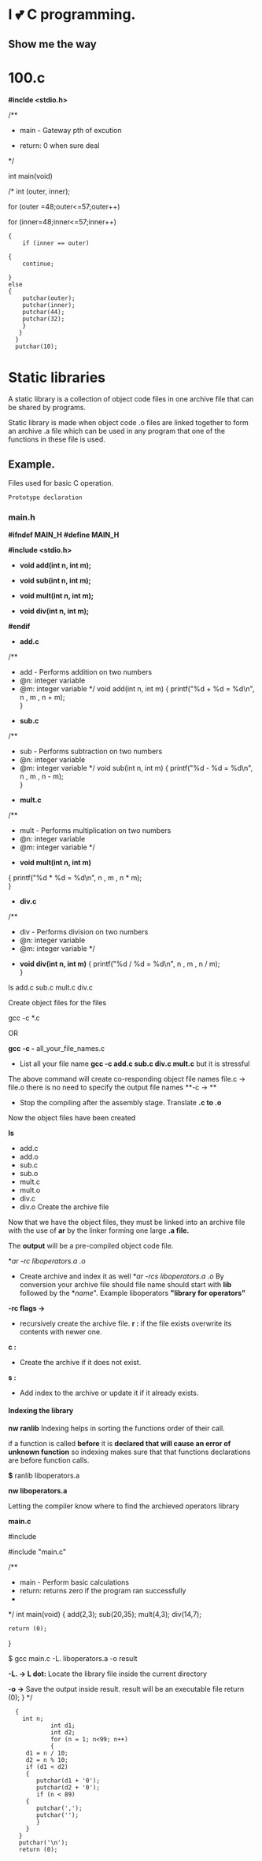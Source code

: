 # I 💕 C programming.
## Show me the way
# 100.c

**#inclde <stdio.h>**

/**

* main - Gateway pth of excution

* return: 0 when sure deal

*/

int main(void)

/*
    int (outer, inner);
    
for (outer =48;outer<=57;outer++)
   
 
for (inner=48;inner<=57;inner++)

    {
        if (inner == outer)

    {
        continue;

    }
    else
    {
        putchar(outer);
        putchar(inner);
        putchar(44);
        putchar(32);
        }
       }
      }
      putchar(10);

# Static libraries

A static library is a collection of object code files in one archive file that can be shared by programs.

Static library is made when object code .o files are linked together to form an archive .a file which can be used in any program that one of the functions in these file is used.

## Example.

Files used for basic C operation.

    Prototype declaration

### main.h

**#ifndef MAIN_H**
**#define MAIN_H**

**#include <stdio.h>**

- **void add(int n, int m);**

- **void sub(int n, int m);**

- **void mult(int n, int m);**

- **void div(int n, int m);**



**#endif**

- **add.c**

/**
 * add - Performs addition on two numbers
 * @n: integer variable
 * @m: integer variable
*/
void add(int n, int m)
{
	printf("%d + %d = %d\n", n , m , n + m);	
}

- **sub.c**

/**
 * sub - Performs subtraction on two numbers
 * @n: integer variable
 * @m: integer variable
*/
void sub(int n, int m)
{
	printf("%d - %d = %d\n", n , m , n - m);	
}

- **mult.c**

/**
 * mult - Performs multiplication on two numbers
 * @n: integer variable
 * @m: integer variable
*/

- **void mult(int n, int m)**

{
	printf("%d * %d = %d\n", n , m , n * m);	
}

- **div.c**

/**
 * div - Performs division on two numbers
 * @n: integer variable
 * @m: integer variable
*/
- **void div(int n, int m)**
{
	printf("%d / %d = %d\n", n , m , n / m);	
}

ls
add.c sub.c mult.c div.c

Create object files for the files

gcc -c *.c

OR

**gcc -c -** all_your_file_names.c

- List all your file name **gcc -c add.c sub.c div.c mult.c** but it is stressful

The above command will create co-responding object file names file.c -> file.o there is no need to specify the output file names
**-c -> ** 
- Stop the compiling after the assembly stage. Translate **.c to .o**

Now the object files have been created

**ls** 
- add.c 
- add.o 
- sub.c 
- sub.o 
- mult.c 
- mult.o 
- div.c 
- div.o Create the archive file

Now that we have the object files, they must be linked into an archive file with the use of **ar** by the linker forming one large **.a file.**

The **output** will be a pre-compiled object code file.

**ar -rc liboperators.a *.o** 
- Create archive and index it as well
**ar -rcs liboperators.a *.o**
 By conversion your archive file should file name should start with **lib** followed by the **name*". Example liboperators **"library for operators"**

**-rc flags ->** 
- recursively create the archive file.
**r :** if the file exists overwrite its contents with newer one.

**c :**  
- Create the archive if it does not exist.

**s :** 
- Add index to the archive or update it if it already exists.

#### Indexing the library

**nw ranlib**
Indexing helps in sorting the functions order of their call.

if a function is called **before** it is **declared that will cause an error of unknown function** so indexing makes sure that that functions declarations are before function calls.

**$** ranlib liboperators.a

**nw liboperators.a**

Letting the compiler know where to find the archieved operators library

**main.c**

#include <stdio>

#include "main.c"

/**
 * main - Perform basic calculations
 * return: returns zero if the program ran successfully
 *
*/
int main(void)
{
	add(2,3);
	sub(20,35);
	mult(4,3);
	div(14,7);

	return (0);
}

$ gcc  main.c -L. liboperators.a -o result 

**-L. -> L dot:** Locate the library file inside the current directory

**-o ->** Save the output inside result. result will be an executable file
      return (0);
      }
      */

      {
        int n;
                int d1;
                int d2;
                for (n = 1; n<99; n++)
                {
         d1 = n / 10;
         d2 = n % 10;
         if (d1 < d2)
         {
            putchar(d1 + '0');
            putchar(d2 + '0');
            if (n < 89)
         {
            putchar(',');
            putchar('');
            }
         }
       }
       putchar('\n');
       return (0);   
      
